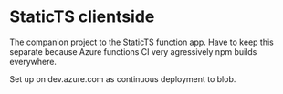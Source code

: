# StaticTS clientside
The companion project to the StaticTS function app. Have to keep this separate because Azure functions CI very agressively npm builds everywhere.

Set up on dev.azure.com as continuous deployment to blob.
